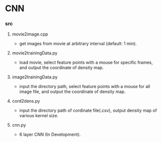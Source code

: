 # CNN

### src
1. movie2image.cpp
    * get images from movie at arbitrary interval (default: 1 min).

2. movie2trainingData.py
    * load movie, select feature points with a mouse for specific frames,
    and output the coordinate of density map.

3. image2trainingData.py
    * input the directory path, select feature points with a mouse for all image file,
    and output the coordinate of density map.

4. cord2dens.py
    * input the directory path of cordinate file(.csv), output density map of various kernel size.

5. cnn.py
    * 6 layer CNN (In Development).
